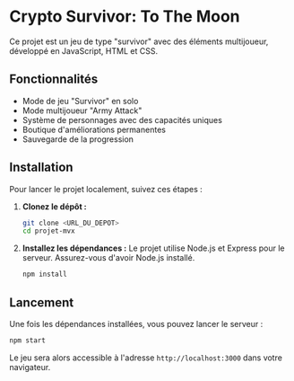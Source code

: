 # Crypto Survivor: To The Moon

Ce projet est un jeu de type "survivor" avec des éléments multijoueur, développé en JavaScript, HTML et CSS.

## Fonctionnalités

- Mode de jeu "Survivor" en solo
- Mode multijoueur "Army Attack"
- Système de personnages avec des capacités uniques
- Boutique d'améliorations permanentes
- Sauvegarde de la progression

## Installation

Pour lancer le projet localement, suivez ces étapes :

1.  **Clonez le dépôt :**
    ```sh
    git clone <URL_DU_DEPOT>
    cd projet-mvx
    ```

2.  **Installez les dépendances :**
    Le projet utilise Node.js et Express pour le serveur. Assurez-vous d'avoir Node.js installé.
    ```sh
    npm install
    ```

## Lancement

Une fois les dépendances installées, vous pouvez lancer le serveur :

```sh
npm start
```

Le jeu sera alors accessible à l'adresse `http://localhost:3000` dans votre navigateur.
